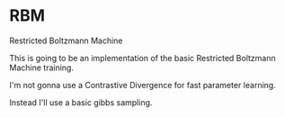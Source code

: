 RBM
====

Restricted Boltzmann Machine

This is going to be an implementation of the basic Restricted Boltzmann Machine training.

I'm not gonna use a Contrastive Divergence for fast parameter learning.

Instead I'll use a basic gibbs sampling. 
